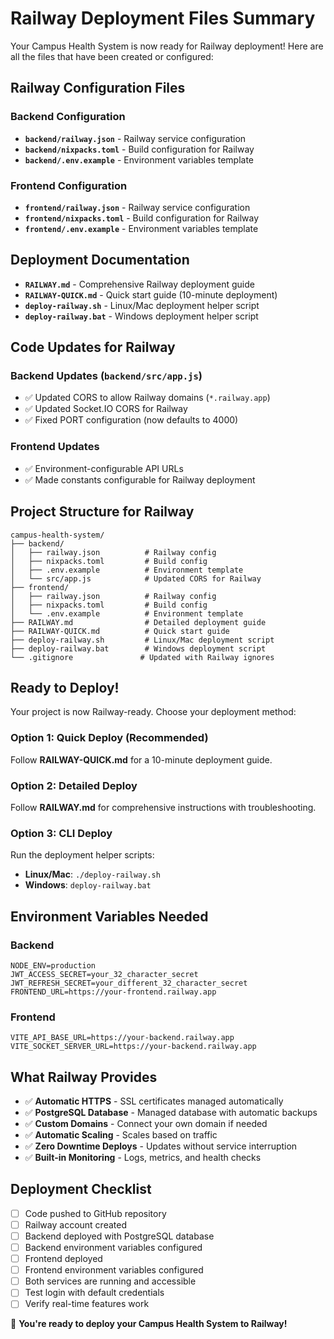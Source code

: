 # Railway Deployment Files Summary

Your Campus Health System is now ready for Railway deployment! Here are all the files that have been created or configured:

## Railway Configuration Files

### Backend Configuration

- **`backend/railway.json`** - Railway service configuration
- **`backend/nixpacks.toml`** - Build configuration for Railway
- **`backend/.env.example`** - Environment variables template

### Frontend Configuration

- **`frontend/railway.json`** - Railway service configuration
- **`frontend/nixpacks.toml`** - Build configuration for Railway
- **`frontend/.env.example`** - Environment variables template

## Deployment Documentation

- **`RAILWAY.md`** - Comprehensive Railway deployment guide
- **`RAILWAY-QUICK.md`** - Quick start guide (10-minute deployment)
- **`deploy-railway.sh`** - Linux/Mac deployment helper script
- **`deploy-railway.bat`** - Windows deployment helper script

## Code Updates for Railway

### Backend Updates (`backend/src/app.js`)

- ✅ Updated CORS to allow Railway domains (`*.railway.app`)
- ✅ Updated Socket.IO CORS for Railway
- ✅ Fixed PORT configuration (now defaults to 4000)

### Frontend Updates

- ✅ Environment-configurable API URLs
- ✅ Made constants configurable for Railway deployment

## Project Structure for Railway

```
campus-health-system/
├── backend/
│   ├── railway.json          # Railway config
│   ├── nixpacks.toml         # Build config
│   ├── .env.example          # Environment template
│   └── src/app.js            # Updated CORS for Railway
├── frontend/
│   ├── railway.json          # Railway config
│   ├── nixpacks.toml         # Build config
│   └── .env.example          # Environment template
├── RAILWAY.md                # Detailed deployment guide
├── RAILWAY-QUICK.md          # Quick start guide
├── deploy-railway.sh         # Linux/Mac deployment script
├── deploy-railway.bat        # Windows deployment script
└── .gitignore               # Updated with Railway ignores
```

## Ready to Deploy!

Your project is now Railway-ready. Choose your deployment method:

### Option 1: Quick Deploy (Recommended)

Follow **RAILWAY-QUICK.md** for a 10-minute deployment guide.

### Option 2: Detailed Deploy

Follow **RAILWAY.md** for comprehensive instructions with troubleshooting.

### Option 3: CLI Deploy

Run the deployment helper scripts:

- **Linux/Mac**: `./deploy-railway.sh`
- **Windows**: `deploy-railway.bat`

## Environment Variables Needed

### Backend

```env
NODE_ENV=production
JWT_ACCESS_SECRET=your_32_character_secret
JWT_REFRESH_SECRET=your_different_32_character_secret
FRONTEND_URL=https://your-frontend.railway.app
```

### Frontend

```env
VITE_API_BASE_URL=https://your-backend.railway.app
VITE_SOCKET_SERVER_URL=https://your-backend.railway.app
```

## What Railway Provides

- ✅ **Automatic HTTPS** - SSL certificates managed automatically
- ✅ **PostgreSQL Database** - Managed database with automatic backups
- ✅ **Custom Domains** - Connect your own domain if needed
- ✅ **Automatic Scaling** - Scales based on traffic
- ✅ **Zero Downtime Deploys** - Updates without service interruption
- ✅ **Built-in Monitoring** - Logs, metrics, and health checks

## Deployment Checklist

- [ ] Code pushed to GitHub repository
- [ ] Railway account created
- [ ] Backend deployed with PostgreSQL database
- [ ] Backend environment variables configured
- [ ] Frontend deployed
- [ ] Frontend environment variables configured
- [ ] Both services are running and accessible
- [ ] Test login with default credentials
- [ ] Verify real-time features work

🎉 **You're ready to deploy your Campus Health System to Railway!**
